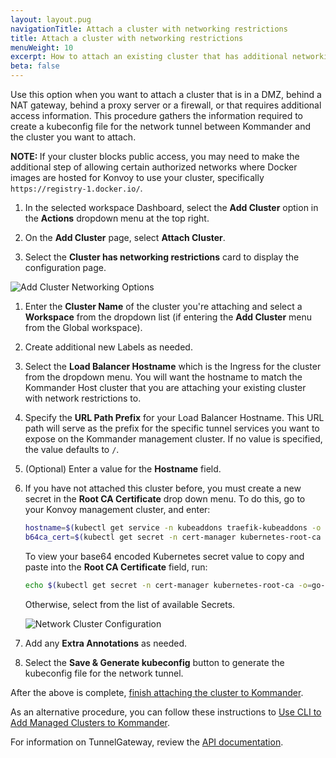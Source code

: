 ```yaml
---
layout: layout.pug
navigationTitle: Attach a cluster with networking restrictions
title: Attach a cluster with networking restrictions
menuWeight: 10
excerpt: How to attach an existing cluster that has additional networking restrictions
beta: false
---
```


Use this option when you want to attach a cluster that is in a DMZ, behind a NAT gateway, behind a proxy server or a firewall, or that requires additional access information. This procedure gathers the information required to create a kubeconfig file for the network tunnel between Kommander and the cluster you want to attach.

<p class="message--note"><strong>NOTE: </strong>If your cluster blocks public access, you may need to make the additional step of allowing certain authorized networks where Docker images are hosted for Konvoy to use your cluster, specifically <code>https://registry-1.docker.io/</code>.</p>

1. In the selected workspace Dashboard, select the **Add Cluster** option in the **Actions** dropdown menu at the top right.

1. On the **Add Cluster** page, select **Attach Cluster**.

1. Select the **Cluster has networking restrictions** card to display the configuration page.

![Add Cluster Networking Options](/dkp/kommander/1.4/img/cluster-has-networking-restrictions.png)

1. Enter the **Cluster Name** of the cluster you're attaching and select a **Workspace** from the dropdown list (if entering the **Add Cluster** menu from the Global workspace).

1. Create additional new Labels as needed.

1. Select the **Load Balancer Hostname** which is the Ingress for the cluster from the dropdown menu. You will want the hostname to match the Kommander Host cluster that you are attaching your existing cluster with network restrictions to.

1. Specify the **URL Path Prefix** for your Load Balancer Hostname. This URL path will serve as the prefix for the specific tunnel services you want to expose on the Kommander management cluster. If no value is specified, the value defaults to `/`.

1. (Optional) Enter a value for the **Hostname** field.

1. If you have not attached this cluster before, you must create a new secret in the **Root CA Certificate** drop down menu. To do this, go to your Konvoy management cluster, and enter:

   ```bash
   hostname=$(kubectl get service -n kubeaddons traefik-kubeaddons -o jsonpath="{.status.loadBalancer.ingress[0].hostname}")
   b64ca_cert=$(kubectl get secret -n cert-manager kubernetes-root-ca -o=go-template='{{index .data "tls.crt"}}')
   ```

   To view your base64 encoded Kubernetes secret value to copy and paste into the **Root CA Certificate** field, run:

   ```bash
   echo $(kubectl get secret -n cert-manager kubernetes-root-ca -o=go-template='{{index .data "tls.crt"}}')
   ```

   Otherwise, select from the list of available Secrets.

   ![Network Cluster Configuration](/dkp/kommander/1.4/img/attach-network-restrict-cluster-tunnel-config.png)

1. Add any **Extra Annotations** as needed.

1. Select the **Save & Generate kubeconfig** button to generate the kubeconfig file for the network tunnel.

After the above is complete, [finish attaching the cluster to Kommander][finish-attaching-cluster].

As an alternative procedure, you can follow these instructions to [Use CLI to Add Managed Clusters to Kommander][tunnel-cli].

For information on TunnelGateway, review the [API documentation][tunnel-gateway-api-docs].

[finish-attaching-cluster]: /dkp/kommander/1.4/clusters/attach-cluster/finish-attaching-cluster/
[tunnel-cli]: /dkp/kommander/1.4/clusters/tunnel-cli/
[tunnel-gateway-api-docs]: /dkp/kommander/1.4/clusters/tunnel-cli/api-reference

